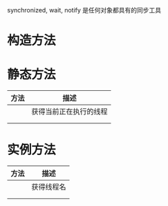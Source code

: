 synchronized, wait, notify 是任何对象都具有的同步工具



# 构造方法



# 静态方法

| 方法 | 描述                   |
| ---- | ---------------------- |
|      | 获得当前正在执行的线程 |
|      |                        |
|      |                        |



# 实例方法

| 方法 | 描述       |
| ---- | ---------- |
|      | 获得线程名 |
|      |            |
|      |            |

